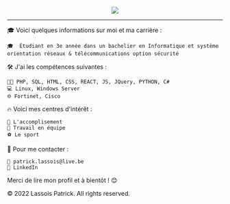 <p align="center">
  <img src="https://leshorizons.net/wp-content/uploads/2019/06/DataCenter.jpg">
</p>

-------------------------------------------------------------------------------------------------------------------------------------------------------
🎓 Voici quelques informations sur moi et ma carrière :

    🎓  Étudiant en 3e année dans un bachelier en Informatique et système orientation réseaux & télécommunications option sécurité
    
🛠 J'ai les compétences suivantes :

    👩‍💻 PHP, SQL, HTML, CSS, REACT, JS, JQuery, PYTHON, C#
    💻 Linux, Windows Server
    🌐 Fortinet, Cisco

🔥 Voici mes centres d'intérêt :

    🚀 L'accomplisement
    🤝 Travail en équipe
    ⚽ Le sport 

🤝 Pour me contacter :

    📧 patrick.lassois@live.be
    💙 LinkedIn


Merci de lire mon profil et à bientôt ! 😊

©️ 2022 Lassois Patrick. All rights reserved.
